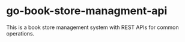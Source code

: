 # go-book-store-managment-api
This is a book store management system with REST APIs for common operations.
